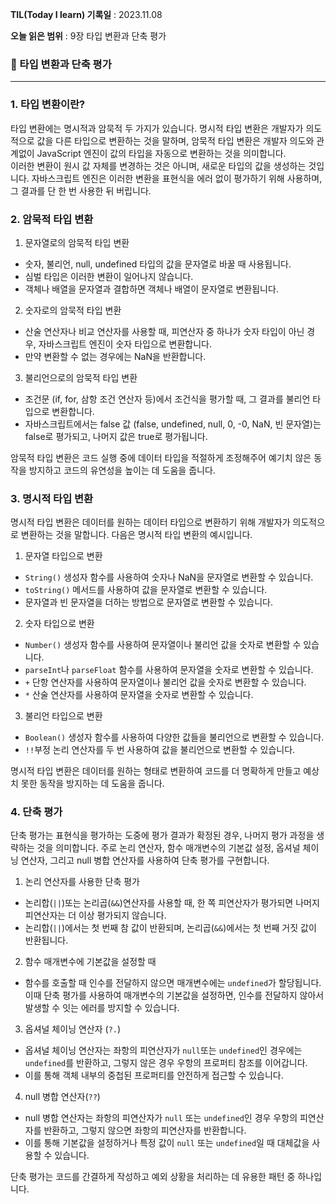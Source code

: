 **TIL(Today I learn) 기록일** : 2023.11.08

**오늘 읽은 범위** : 9장 타입 변환과 단축 평가

### 🥎 타입 변환과 단축 평가 

---

### 1. 타입 변환이란?

타입 변환에는 명시적과 암묵적 두 가지가 있습니다.  명시적 타입 변환은 개발자가 의도적으로 값을 다른 타입으로 변환하는 것을 말하며, 암묵적 타입 변환은 개발자 의도와 관계없이 JavaScript 엔진이 값의 타입을 자동으로 변환하는 것을 의미합니다.            
이러한 변환이 원시 값 자체를 변경하는 것은 아니며, 새로운 타입의 값을 생성하는 것입니다. 자바스크립트 엔진은 이러한 변환을 표현식을 에러 없이 평가하기 위해 사용하며, 그 결과를 단 한 번 사용한 뒤 버립니다.   


### 2. 암묵적 타입 변환

1. 문자열로의 암묵적 타입 변환
- 숫자, 불리언, null, undefined 타입의 값을 문자열로 바꿀 때 사용됩니다.
- 심벌 타입은 이러한 변환이 일어나지 않습니다.
- 객체나 배열을 문자열과 결합하면 객체나 배열이 문자열로 변환됩니다.

2. 숫자로의 암묵적 타입 변환
- 산술 연산자나 비교 연산자를 사용할 때, 피연산자 중 하나가 숫자 타입이 아닌 경우, 자바스크립트 엔진이 숫자 타입으로 변환합니다.
- 만약 변환할 수 없는 경우에는 NaN을 반환합니다.

3. 불리언으로의 암묵적 타입 변환
- 조건문 (if, for, 삼항 조건 연산자 등)에서 조건식을 평가할 때, 그 결과를 불리언 타입으로 변환합니다.
- 자바스크립트에서는 false 값 (false, undefined, null, 0, -0, NaN, 빈 문자열)는 false로 평가되고, 나머지 값은 true로 평가됩니다.

암묵적 타입 변환은 코드 실행 중에 데이터 타입을 적절하게 조정해주어 예기치 않은 동작을 방지하고 코드의 유연성을 높이는 데 도움을 줍니다.

### 3. 명시적 타입 변환

명시적 타입 변환은 데이터를 원하는 데이터 타입으로 변환하기 위해 개발자가 의도적으로 변환하는 것을 말합니다. 다음은 명시적 타입 변환의 예시입니다.   

1. 문자열 타입으로 변환
- `String()` 생성자 함수를 사용하여 숫자나 NaN을 문자열로 변환할 수 있습니다.
- `toString()` 메서드를 사용하여 값을 문자열로 변환할 수 있습니다.
- 문자열과 빈 문자열을 더하는 방법으로 문자열로 변환할 수 있습니다.

2. 숫자 타입으로 변환
- `Number()` 생성자 함수를 사용하여 문자열이나 불리언 값을 숫자로 변환할 수 있습니다.
- `parseInt`나 `parseFloat` 함수를 사용하여 문자열을 숫자로 변환할 수 있습니다.
- `+` 단항 연산자를 사용하여 문자열이나 불리언 값을 숫자로 변환할 수 있습니다.
- `*` 산술 연산자를 사용하여 문자열을 숫자로 변환할 수 있습니다.

3. 불리언 타입으로 변환
- `Boolean()` 생성자 함수를 사용하여 다양한 값들을 불리언으로 변환할 수 있습니다.
- `!!`부정 논리 연산자를 두 번 사용하여 값을 불리언으로 변환할 수 있습니다.

명시적 타입 변환은 데이터를 원하는 형태로 변환하여 코드를 더 명확하게 만들고 예상치 못한 동작을 방지하는 데 도움을 줍니다.   

### 4. 단축 평가

단축 평가는 표현식을 평가하는 도중에 평가 결과가 확정된 경우, 나머지 평가 과정을 생략하는 것을 의미합니다. 주로 논리 연산자, 함수 매개변수의 기본값 설정, 옵셔널 체이닝 연산자, 그리고 null 병합 연산자를 사용하여 단축 평가를 구현합니다.   

1. 논리 연산자를 사용한 단축 평가
- 논리합(`||`)또는 논리곱(`&&`)연산자를 사용할 때, 한 쪽 피연산자가 평가되면 나머지 피연산자는 더 이상 평가되지 않습니다.
- 논리합(`||`)에서는 첫 번째 참 값이 반환되며, 논리곱(`&&`)에서는 첫 번째 거짓 값이 반환됩니다.

2. 함수 매개변수에 기본값을 설정할 때
- 함수를 호출할 때 인수를 전달하지 않으면 매개변수에는 `undefined`가 할당됩니다. 이때 단축 평가를 사용하여 매개변수의 기본값을 설정하면, 인수를 전달하지 않아서 발생할 수 잇는 에러를 방지할 수 있습니다.

3. 옵셔널 체이닝 연산자 (`?.`)
- 옵셔널 체이닝 연산자는 좌항의 피연산자가 `null`또는 `undefined`인 경우에는 `undefined`를 반환하고, 그렇지 않은 경우 우항의 프로퍼티 참조를 이어갑니다.
- 이를 통해 객체 내부의 중첩된 프로퍼티를 안전하게 접근할 수 있습니다.

4. null 병합 연산자(`??`)
- null 병합 연산자는 좌항의 피연산자가 `null` 또는 `undefined`인 경우 우항의 피연산자를 반환하고, 그렇지 않으면 좌항의 피연산자를 반환합니다.
- 이를 통해 기본값을 설정하거나 특정 값이 `null` 또는 `undefined`일 때 대체값을 사용할 수 있습니다.

단축 평가는 코드를 간결하게 작성하고 예외 상황을 처리하는 데 유용한 패턴 중 하나입니다.

